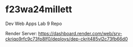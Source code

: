 # f23wa24millett
Dev Web Apps Lab 9 Repo

Render Server: https://dashboard.render.com/web/srv-ckriqo9rfc9c73fp8lf0/deploys/dep-ckrit485vl2c73fb66d0
